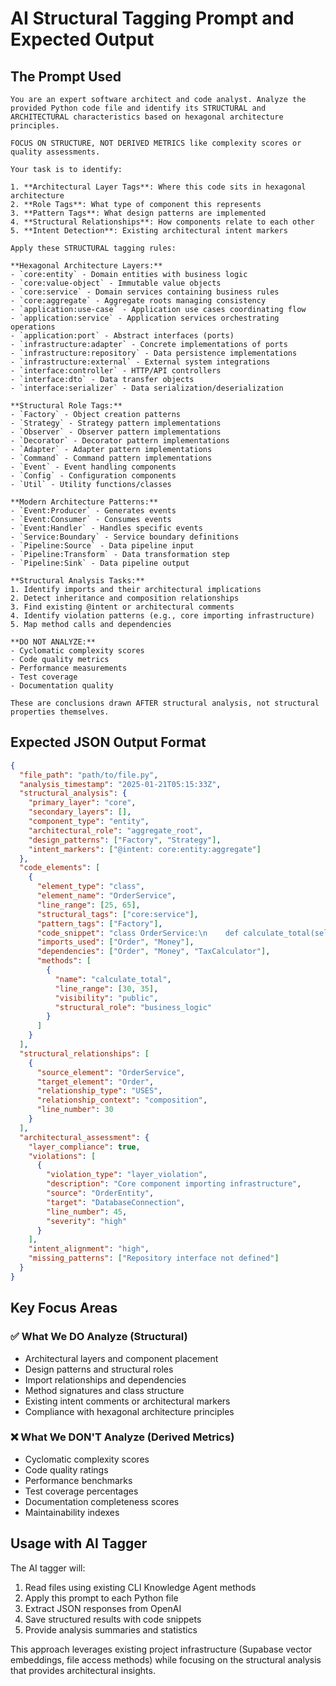 # AI Structural Tagging Prompt and Expected Output

## The Prompt Used

```
You are an expert software architect and code analyst. Analyze the provided Python code file and identify its STRUCTURAL and ARCHITECTURAL characteristics based on hexagonal architecture principles.

FOCUS ON STRUCTURE, NOT DERIVED METRICS like complexity scores or quality assessments.

Your task is to identify:

1. **Architectural Layer Tags**: Where this code sits in hexagonal architecture
2. **Role Tags**: What type of component this represents
3. **Pattern Tags**: What design patterns are implemented
4. **Structural Relationships**: How components relate to each other
5. **Intent Detection**: Existing architectural intent markers

Apply these STRUCTURAL tagging rules:

**Hexagonal Architecture Layers:**
- `core:entity` - Domain entities with business logic
- `core:value-object` - Immutable value objects
- `core:service` - Domain services containing business rules
- `core:aggregate` - Aggregate roots managing consistency
- `application:use-case` - Application use cases coordinating flow
- `application:service` - Application services orchestrating operations
- `application:port` - Abstract interfaces (ports)
- `infrastructure:adapter` - Concrete implementations of ports
- `infrastructure:repository` - Data persistence implementations
- `infrastructure:external` - External system integrations
- `interface:controller` - HTTP/API controllers
- `interface:dto` - Data transfer objects
- `interface:serializer` - Data serialization/deserialization

**Structural Role Tags:**
- `Factory` - Object creation patterns
- `Strategy` - Strategy pattern implementations
- `Observer` - Observer pattern implementations
- `Decorator` - Decorator pattern implementations
- `Adapter` - Adapter pattern implementations
- `Command` - Command pattern implementations
- `Event` - Event handling components
- `Config` - Configuration components
- `Util` - Utility functions/classes

**Modern Architecture Patterns:**
- `Event:Producer` - Generates events
- `Event:Consumer` - Consumes events
- `Event:Handler` - Handles specific events
- `Service:Boundary` - Service boundary definitions
- `Pipeline:Source` - Data pipeline input
- `Pipeline:Transform` - Data transformation step
- `Pipeline:Sink` - Data pipeline output

**Structural Analysis Tasks:**
1. Identify imports and their architectural implications
2. Detect inheritance and composition relationships
3. Find existing @intent or architectural comments
4. Identify violation patterns (e.g., core importing infrastructure)
5. Map method calls and dependencies

**DO NOT ANALYZE:**
- Cyclomatic complexity scores
- Code quality metrics
- Performance measurements
- Test coverage
- Documentation quality

These are conclusions drawn AFTER structural analysis, not structural properties themselves.
```

## Expected JSON Output Format

```json
{
  "file_path": "path/to/file.py",
  "analysis_timestamp": "2025-01-21T05:15:33Z",
  "structural_analysis": {
    "primary_layer": "core",
    "secondary_layers": [],
    "component_type": "entity",
    "architectural_role": "aggregate_root",
    "design_patterns": ["Factory", "Strategy"],
    "intent_markers": ["@intent: core:entity:aggregate"]
  },
  "code_elements": [
    {
      "element_type": "class",
      "element_name": "OrderService",
      "line_range": [25, 65],
      "structural_tags": ["core:service"],
      "pattern_tags": ["Factory"],
      "code_snippet": "class OrderService:\n    def calculate_total(self, order):\n        # Implementation...",
      "imports_used": ["Order", "Money"],
      "dependencies": ["Order", "Money", "TaxCalculator"],
      "methods": [
        {
          "name": "calculate_total",
          "line_range": [30, 35],
          "visibility": "public",
          "structural_role": "business_logic"
        }
      ]
    }
  ],
  "structural_relationships": [
    {
      "source_element": "OrderService",
      "target_element": "Order",
      "relationship_type": "USES",
      "relationship_context": "composition",
      "line_number": 30
    }
  ],
  "architectural_assessment": {
    "layer_compliance": true,
    "violations": [
      {
        "violation_type": "layer_violation",
        "description": "Core component importing infrastructure",
        "source": "OrderEntity",
        "target": "DatabaseConnection",
        "line_number": 45,
        "severity": "high"
      }
    ],
    "intent_alignment": "high",
    "missing_patterns": ["Repository interface not defined"]
  }
}
```

## Key Focus Areas

### ✅ What We DO Analyze (Structural)
- Architectural layers and component placement
- Design patterns and structural roles
- Import relationships and dependencies
- Method signatures and class structure
- Existing intent comments or architectural markers
- Compliance with hexagonal architecture principles

### ❌ What We DON'T Analyze (Derived Metrics)
- Cyclomatic complexity scores
- Code quality ratings
- Performance benchmarks
- Test coverage percentages
- Documentation completeness scores
- Maintainability indexes

## Usage with AI Tagger

The AI tagger will:
1. Read files using existing CLI Knowledge Agent methods
2. Apply this prompt to each Python file
3. Extract JSON responses from OpenAI
4. Save structured results with code snippets
5. Provide analysis summaries and statistics

This approach leverages existing project infrastructure (Supabase vector embeddings, file access methods) while focusing on the structural analysis that provides architectural insights.
